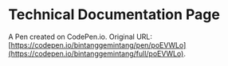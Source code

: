 # Technical Documentation Page

A Pen created on CodePen.io. Original URL: [https://codepen.io/bintanggemintang/pen/poEVWLo](https://codepen.io/bintanggemintang/full/poEVWLo).


